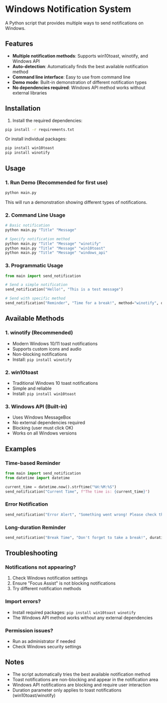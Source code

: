 # Windows Notification System

A Python script that provides multiple ways to send notifications on Windows.

## Features

- **Multiple notification methods**: Supports win10toast, winotify, and Windows API
- **Auto-detection**: Automatically finds the best available notification method
- **Command line interface**: Easy to use from command line
- **Demo mode**: Built-in demonstration of different notification types
- **No dependencies required**: Windows API method works without external libraries

## Installation

1. Install the required dependencies:
```bash
pip install -r requirements.txt
```

Or install individual packages:
```bash
pip install win10toast
pip install winotify
```

## Usage

### 1. Run Demo (Recommended for first use)
```bash
python main.py
```

This will run a demonstration showing different types of notifications.

### 2. Command Line Usage
```bash
# Basic notification
python main.py "Title" "Message"

# Specify notification method
python main.py "Title" "Message" "winotify"
python main.py "Title" "Message" "win10toast"
python main.py "Title" "Message" "windows_api"
```

### 3. Programmatic Usage
```python
from main import send_notification

# Send a simple notification
send_notification("Hello!", "This is a test message")

# Send with specific method
send_notification("Reminder", "Time for a break!", method="winotify", duration=10)
```

## Available Methods

### 1. winotify (Recommended)
- Modern Windows 10/11 toast notifications
- Supports custom icons and audio
- Non-blocking notifications
- Install: `pip install winotify`

### 2. win10toast
- Traditional Windows 10 toast notifications
- Simple and reliable
- Install: `pip install win10toast`

### 3. Windows API (Built-in)
- Uses Windows MessageBox
- No external dependencies required
- Blocking (user must click OK)
- Works on all Windows versions

## Examples

### Time-based Reminder
```python
from main import send_notification
from datetime import datetime

current_time = datetime.now().strftime("%H:%M:%S")
send_notification("Current Time", f"The time is: {current_time}")
```

### Error Notification
```python
send_notification("Error Alert", "Something went wrong! Please check the logs.")
```

### Long-duration Reminder
```python
send_notification("Break Time", "Don't forget to take a break!", duration=30)
```

## Troubleshooting

### Notifications not appearing?
1. Check Windows notification settings
2. Ensure "Focus Assist" is not blocking notifications
3. Try different notification methods

### Import errors?
- Install required packages: `pip install win10toast winotify`
- The Windows API method works without any external dependencies

### Permission issues?
- Run as administrator if needed
- Check Windows security settings

## Notes

- The script automatically tries the best available notification method
- Toast notifications are non-blocking and appear in the notification area
- Windows API notifications are blocking and require user interaction
- Duration parameter only applies to toast notifications (win10toast/winotify) 
